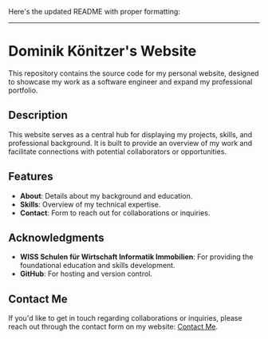 Here's the updated README with proper formatting:

---

# Dominik Könitzer's Website

This repository contains the source code for my personal website, designed to showcase my work as a software engineer and expand my professional portfolio.

## Description

This website serves as a central hub for displaying my projects, skills, and professional background. It is built to provide an overview of my work and facilitate connections with potential collaborators or opportunities.

## Features

- **About**: Details about my background and education.
- **Skills**: Overview of my technical expertise.
- **Contact**: Form to reach out for collaborations or inquiries.

## Acknowledgments

- **WISS Schulen für Wirtschaft Informatik Immobilien**: For providing the foundational education and skills development.
- **GitHub**: For hosting and version control.

## Contact Me

If you'd like to get in touch regarding collaborations or inquiries, please reach out through the contact form on my website: [Contact Me](https://dominikkoenitzer.ch/#contact).
